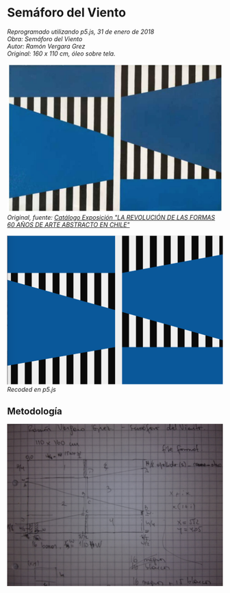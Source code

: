 # Semáforo del Viento
*Reprogramado utilizando p5.js, 31 de enero de 2018*<br>
*Obra: Semáforo del Viento*<br>
*Autor: Ramón Vergara Grez*<br>
*Original: 160 x 110 cm, óleo sobre tela.*<br>

![](https://github.com/guillemontecinos/recode/blob/master/vergara_grez-semaforo-del-viento/documentation/semaforo_del_viento_original.png)
*Original, fuente:* [*Catálogo Exposición "LA REVOLUCIÓN DE LAS FORMAS 
60 AÑOS DE ARTE ABSTRACTO EN CHILE"*](http://www.ccplm.cl/sitio/catalogola-revolucion-de-las-formas/)
<br><br>
![](https://github.com/guillemontecinos/recode/blob/master/vergara_grez-semaforo-del-viento/documentation/semaforo_del_viento_recoded.png)
*Recoded en p5.js*

## Metodología
![](https://github.com/guillemontecinos/recode/blob/master/vergara_grez-semaforo-del-viento/documentation/docu_semaforo_viento.jpg)
